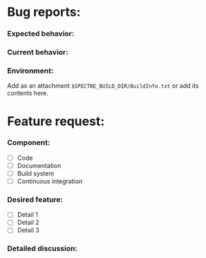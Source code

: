 # Bug reports:

### Expected behavior:

<!--
describe the expected behavior
-->

### Current behavior:

<!--
describe the current behavior and how to reproduce
-->

### Environment:

Add as an attachment `$SPECTRE_BUILD_DIR/BuildInfo.txt` or
add its contents here.

# Feature request:

### Component:

- [ ] Code
- [ ] Documentation
- [ ] Build system
- [ ] Continuous integration

### Desired feature:

- [ ] Detail 1
- [ ] Detail 2
- [ ] Detail 3

### Detailed discussion:
